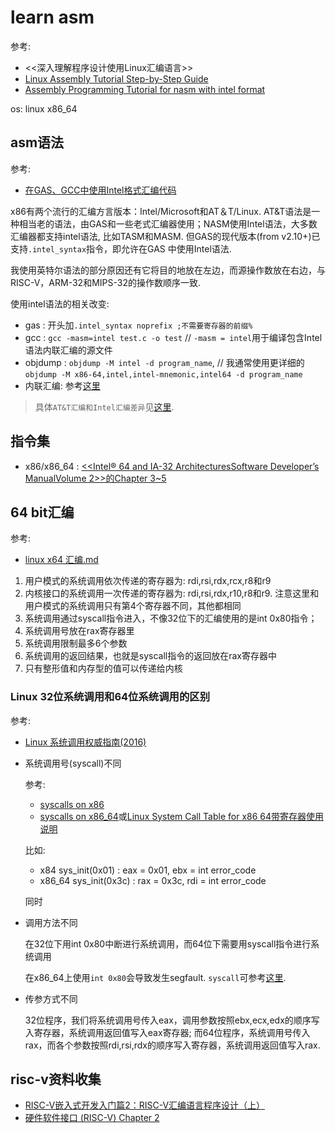# learn asm
参考:
- <<深入理解程序设计使用Linux汇编语言>>
- [Linux Assembly Tutorial Step-by-Step Guide](https://montcs.bloomu.edu/Information/LowLevel/Assembly/assembly-tutorial.html)
- [Assembly Programming Tutorial for nasm with intel format](https://www.tutorialspoint.com/assembly_programming/index.htm)

os: linux x86_64

## asm语法
参考:
- [在GAS、GCC中使用Intel格式汇编代码](https://tkxb.wordpress.com/2018/02/22/%E5%9C%A8gas%E3%80%81gcc%E4%B8%AD%E4%BD%BF%E7%94%A8intel%E6%A0%BC%E5%BC%8F%E6%B1%87%E7%BC%96%E4%BB%A3%E7%A0%81/)

x86有两个流行的汇编方言版本：Intel/Microsoft和AT＆T/Linux.
AT&T语法是一种相当老的语法，由GAS和一些老式汇编器使用；NASM使用Intel语法，大多数汇编器都支持intel语法, 比如TASM和MASM. 但GAS的现代版本(from v2.10+)已支持`.intel_syntax`指令，即允许在GAS 中使用Intel语法.

我使用英特尔语法的部分原因还有它将目的地放在左边，而源操作数放在右边，与RISC-V，ARM-32和MIPS-32的操作数顺序一致.

使用intel语法的相关改变:
- gas : 开头加`.intel_syntax noprefix ;不需要寄存器的前缀%`
- gcc : `gcc -masm=intel test.c -o test` // `-masm = intel`用于编译包含Intel语法内联汇编的源文件
- objdump : `objdump -M intel -d program_name`, // 我通常使用更详细的`objdump -M x86-64,intel,intel-mnemonic,intel64 -d program_name`
- 内联汇编: 参考[这里](https://tkxb.wordpress.com/2018/02/22/%E5%9C%A8gas%E3%80%81gcc%E4%B8%AD%E4%BD%BF%E7%94%A8intel%E6%A0%BC%E5%BC%8F%E6%B1%87%E7%BC%96%E4%BB%A3%E7%A0%81/)

> 具体`AT&T汇编和Intel汇编差异`见[这里](/base.md).

## 指令集
- x86/x86_64 : [<<Intel® 64 and IA-32 ArchitecturesSoftware Developer’s ManualVolume 2>>的Chapter 3~5](https://www.intel.com/content/dam/www/public/us/en/documents/manuals/64-ia-32-architectures-software-developer-instruction-set-reference-manual-325383.pdf)

## 64 bit汇编
参考:
- [linux x64 汇编.md](https://github.com/Byzero512/blog_data/blob/master/linux%20x64%20%E6%B1%87%E7%BC%96.md)

1. 用户模式的系统调用依次传递的寄存器为: rdi,rsi,rdx,rcx,r8和r9
1. 内核接口的系统调用一次传递的寄存器为: rdi,rsi,rdx,r10,r8和r9. 注意这里和用户模式的系统调用只有第4个寄存器不同，其他都相同
1. 系统调用通过syscall指令进入，不像32位下的汇编使用的是int 0x80指令；
1. 系统调用号放在rax寄存器里
1. 系统调用限制最多6个参数
1. 系统调用的返回结果，也就是syscall指令的返回放在rax寄存器中
1. 只有整形值和内存型的值可以传递给内核

### Linux 32位系统调用和64位系统调用的区别
参考:
- [Linux 系统调用权威指南(2016)](http://arthurchiao.art/blog/system-call-definitive-guide-zh/)

- 系统调用号(syscall)不同

    参考:
    - [syscalls on x86](https://syscalls.kernelgrok.com/)
    - [syscalls on x86_64](https://filippo.io/linux-syscall-table/)或[Linux System Call Table for x86 64带寄存器使用说明](http://blog.rchapman.org/posts/Linux_System_Call_Table_for_x86_64/)

    比如:
    - x84 sys_init(0x01) : eax = 0x01, ebx = int error_code
    - x86_64 sys_init(0x3c) : rax = 0x3c, rdi = int error_code

    同时
- 调用方法不同
    
    在32位下用int 0x80中断进行系统调用，而64位下需要用syscall指令进行系统调用

    在x86_64上使用`int 0x80`会导致发生segfault. `syscall`可参考[这里](https://stackoverflow.com/questions/12806584/what-is-better-int-0x80-or-syscall-in-32-bit-code-on-linux).
- 传参方式不同

    32位程序，我们将系统调用号传入eax，调用参数按照ebx,ecx,edx的顺序写入寄存器，系统调用返回值写入eax寄存器; 而64位程序，系统调用号传入rax，而各个参数按照rdi,rsi,rdx的顺序写入寄存器，系统调用返回值写入rax.

## risc-v资料收集
- [RISC-V嵌入式开发入门篇2：RISC-V汇编语言程序设计（上）](https://mp.weixin.qq.com/s/jyI-SSm_5Gg-KQyjKsIj5Q)
- [硬件软件接口 (RISC-V) Chapter 2](https://blog.csdn.net/weixin_41531090/article/details/87627866)